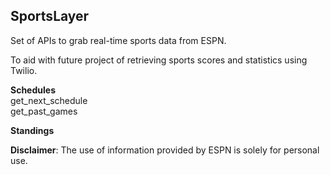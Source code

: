 ## **SportsLayer**

Set of APIs to grab real-time sports data from ESPN.

To aid with future project of retrieving sports scores and statistics using Twilio.

**Schedules**  
get_next_schedule  
get_past_games  

**Standings**  

**Disclaimer**:
The use of information provided by ESPN is solely for personal use. 
